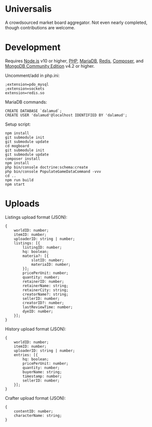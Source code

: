 # Universalis
A crowdsourced market board aggregator. Not even nearly completed, though contributions are welcome.

# Development
Requires [Node.js](https://nodejs.org/) v10 or higher, [PHP](https://www.php.net/downloads.php), [MariaDB](https://mariadb.org/download/), [Red](https://redis.io/download)[is](https://github.com/microsoftarchive/redis/releases), [Composer](https://getcomposer.org/), and [MongoDB Community Edition](https://docs.mongodb.com/manual/administration/install-community/) v4.2 or higher.

Uncomment/add in php.ini:
```
;extension=pdo_mysql
;extension=sockets
extension=redis.so
```

MariaDB commands:
```
CREATE DATABASE `dalamud`;
CREATE USER 'dalamud'@localhost IDENTIFIED BY 'dalamud';
```

Setup script:
```
npm install
git submodule init
git submodule update
cd mogboard
git submodule init
git submodule update
composer install
npm install
php bin/console doctrine:schema:create
php bin/console PopulateGameDataCommand -vvv
cd ..
npm run build
npm start
```

# Uploads
Listings upload format (JSON):

```
{
    worldID: number;
    itemID: number;
    uploaderID: string | number;
    listings: [{
        listingID: number;
        hq: boolean;
        materia?: [{
            slotID: number;
            materiaID: number;
        }];
        pricePerUnit: number;
        quantity: number;
        retainerID: number;
        retainerName: string;
        retainerCity: string;
        creatorName?: string;
        sellerID: number;
        creatorID?: number;
        lastReviewTime: number;
        dyeID: number;
    }];
}
```

History upload format (JSON):

```
{
    worldID: number;
    itemID: number;
    uploaderID: string | number;
    entries: [{
        hq: boolean;
        pricePerUnit: number;
        quantity: number;
        buyerName: string;
        timestamp: number;
        sellerID: number;
    }];
}
```

Crafter upload format (JSON):

```
{
    contentID: number;
    characterName: string;
}
```
